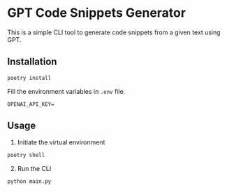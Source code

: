 # GPT Code Snippets Generator

This is a simple CLI tool to generate code snippets from a given text using GPT.

## Installation

```bash
poetry install
```

Fill the environment variables in `.env` file.

```
OPENAI_API_KEY=
```

## Usage

1. Initiate the virtual environment

```bash
poetry shell
```

2. Run the CLI

```bash
python main.py
```
